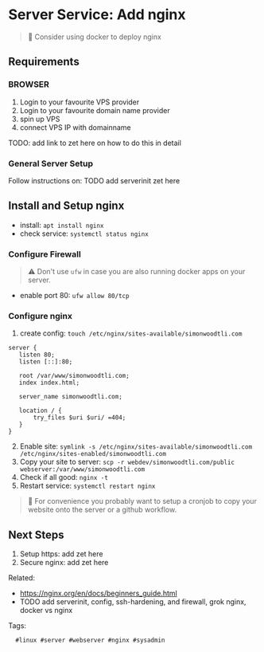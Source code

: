 # Server Service: Add nginx

> 🤔 Consider using docker to deploy nginx

## Requirements

### BROWSER

1. Login to your favourite VPS provider
1. Login to your favourite domain name provider
1. spin up VPS
1. connect VPS IP with domainname

TODO: add link to zet here on how to do this in detail

### General Server Setup

Follow instructions on: TODO add serverinit zet here

## Install and Setup nginx

* install: `apt install nginx`
* check service: `systemctl status nginx`

### Configure Firewall

> ⚠️ Don't use `ufw` in case you are also running docker apps on your server.

* enable port 80: `ufw allow 80/tcp`

### Configure nginx

1. create config: `touch /etc/nginx/sites-available/simonwoodtli.com`

```
server {
   listen 80;
   listen [::]:80;

   root /var/www/simonwoodtli.com;
   index index.html;

   server_name simonwoodtli.com;

   location / {
       try_files $uri $uri/ =404;
   }
}
```

2. Enable site: `symlink -s /etc/nginx/sites-available/simonwoodtli.com /etc/nginx/sites-enabled/simonwoodtli.com`
2. Copy your site to server: `scp -r webdev/simonwoodtli.com/public webserver:/var/www/simonwoodtli.com`
2. Check if all good: `nginx -t`
2. Restart service: `systemctl restart nginx`

> 🧐 For convenience you probably want to setup a cronjob to copy your website onto the server or a github workflow.

## Next Steps

1. Setup https: add zet here
1. Secure nginx: add zet here

Related:

* <https://nginx.org/en/docs/beginners_guide.html>
* TODO add serverinit, config, ssh-hardening, and firewall, grok nginx, docker vs nginx

Tags:

      #linux #server #webserver #nginx #sysadmin
